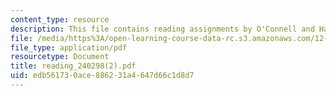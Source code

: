 ```yaml
---
content_type: resource
description: This file contains reading assignments by O'Connell and Hager.
file: /media/https%3A/open-learning-course-data-rc.s3.amazonaws.com/12-570-seminar-in-geophysics-mantle-convection-spring-1998/edb561730ace886231a4647d66c1d8d7_reading_240298(2).pdf
file_type: application/pdf
resourcetype: Document
title: reading_240298(2).pdf
uid: edb56173-0ace-8862-31a4-647d66c1d8d7
---
```

